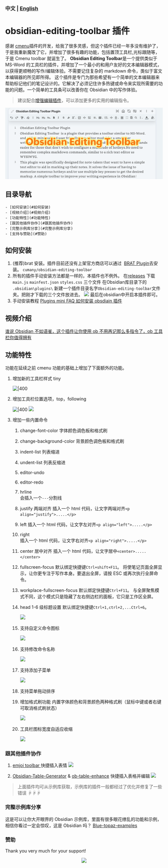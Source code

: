 ### 中文 | [English](./README.md)

# obsidian-editing-toolbar 插件

感谢 [cmenu](https://github.com/chetachiezikeuzor/cMenu-Plugin)插件的开发，给我了很多灵感，但这个插件已经一年多没有维护了，于是我重新魔改了它，并增加了很多有趣的功能，包括置顶工具栏,光标跟随等，于是 Cmenu toolbar 就诞生了。
**Obsidian Editing Toolbar**是一个提供类似于 MS-Word 的工具栏的插件，并增加了一个最小的和用户友好的文本编辑器模式，以获得更顺畅的写作/编辑体验。不需要记住复杂的 markdown 命令，类似于富文本编辑器的所见即所得。
这个插件是专门为那些希望有一个简单的文本编辑器来帮助标记他们的笔记设计的。它解决了必须记住许多热键或命令来实现所需要的功能的问题。一个简单的工具条可以改善你在 Obsidian 中的写作体验。

> 建议配合[增强编辑插件](https://github.com/obsidian-canzi/Enhanced-editing)，可以添加更多的实用的编辑指令。

![](editing-toolbar-demo.gif)

## 目录导航

    - [如何安装](#如何安装)
    - [视频介绍](#视频介绍)
    - [功能特性](#功能特性)
    - [跟其他插件协作](#跟其他插件协作)
    - [完整示例库分享](#完整示例库分享)
    - [支持与赞助](#赞助)

## 如何安装

1.  (推荐)brat 安装。插件目前还没有上架官方商店可以通过  [BRAT Plugin](https://obsidian.md/plugins?id=obsidian42-brat)去安装。
    `cumany/obsidian-editing-toolbar`
2.  所有的插件手动安装方法都是一样的，本插件也不例外。 
    在[releases](https://github.com/cumany/obsidian-editing-toolbar/releases) 下载 `main.js` `mainfest.json` `styles.css` 三个文件
    在Obsidian库目录下的 `.obsidian\plugins\` 新建一个插件目录名字`Obsidian-editing-toolbar`文件夹。把刚才下载的三个文件放进去。
     ![](https://ghproxy.com/https://raw.githubusercontent.com/cumany/cumany/main/pic/202209221441394.png)
    最后在obsidian中开启本插件即可。
3.  手动安装教程
    [Plugins mini FAQ ](https://forum.obsidian.md/t/plugins-mini-faq/7737)
    [如何安装 obsdiain 插件](https://publish.obsidian.md/chinesehelp/01+2021%E6%96%B0%E6%95%99%E7%A8%8B/%E5%A6%82%E4%BD%95%E5%AE%89%E8%A3%85obsdiain%E6%8F%92%E4%BB%B6)

## 视频介绍

[谁说 Obsidian 不如语雀，这个插件让你使用 ob 不用再记那么多指令了，ob 工具栏你值得拥有](https://www.bilibili.com/video/BV1mY4y1T7g2/)

## 功能特性

功能在延续之前 cmenu 功能的基础上增加了下面额外的功能。

1. 增加新的工具栏样式 tiny

   ![|400](https://ghproxy.com/https://raw.githubusercontent.com/cumany/cumany/main//pic/202209071131715.png)
2. 增加工具栏位置选项，top，following

   ![|400](https://ghproxy.com/https://raw.githubusercontent.com/cumany/cumany/main//pic/202209071133753.png)
   ![](https://ghproxy.com/https://raw.githubusercontent.com/cumany/cumany/main//pic/202209071751006.gif)

3. 增加一些内置命令
   1. change-font-color
    字体颜色调色板和格式刷
   2. change-background-color
   背景颜色调色板和格式刷
   3. indent-list
   列表缩进
   4. undent-list
   列表反缩进
   5. editor-undo
   6. editor-redo
   7. hrline  
      会插入一个`---`分割线
   8. justify 两端对齐
      插入一个 html 代码，让文字两端对齐`<p align="justify">.....</p>`
   9. left
      插入一个 html 代码，让文字左对齐`<p align="left">.....</p>`
   10. right  
        插入一个 html 代码，让文字右对齐`<p align="right">.....</p>`
   11. center 居中对齐
       插入一个 html 代码，让文字居中`<center>.....</center>`
   12. fullscreen-focus
       默认绑定快捷键`Ctrl+shift+F11`。
       将使笔记页面全屏显示，让你更专注于写作本身。要退出全屏，请按 ESC 或再次执行全屏命令。
   13. workplace-fullscreen-focus
       默认绑定快捷键`Ctrl+F11`。
       与全屏聚焦模式不同，这个模式只是隐藏了左右侧边栏的面板，它只是工作区全屏。
   14. head 1-6 级标题设置
       默认绑定快捷键`Ctrl+1,ctrl+2,...Ctrl+6`。

       ![](https://ghproxy.com/https://raw.githubusercontent.com/cumany/cumany/main//pic/202209071707695.png)
   15. 支持自定义命令图标

       ![](https://ghproxy.com/https://raw.githubusercontent.com/cumany/cumany/main//pic/202209071717111.gif)
   16. 支持修改命令名称

       ![](https://ghproxy.com/https://raw.githubusercontent.com/cumany/cumany/main//pic/202209071720159.gif)
   17. 支持添加子菜单

       ![](https://ghproxy.com/https://raw.githubusercontent.com/cumany/cumany/main//pic/202209071722207.gif)
   18. 支持菜单拖动排序
   19. 增加格式刷功能 内置字体颜色和背景颜色两种格式刷（鼠标中键或者右键可取消格式刷状态）

       ![](https://ghproxy.com/https://raw.githubusercontent.com/cumany/cumany/main//pic/202209071731151.gif)
   20. 工具栏图标宽度自适应收缩
   
       ![](https://ghproxy.com/https://raw.githubusercontent.com/cumany/cumany/main/pic/202209072157728.gif)

### 跟其他插件协作

1. [emjoi toolbar ](obsidian://show-plugin?id=obsidian-emoji-toolbar)快捷插入表情
   ![](https://ghproxy.com/https://raw.githubusercontent.com/cumany/cumany/main/pic/202209092001600.gif)


2.  [Obsidian-Table-Generator](https://github.com/Quorafind/Obsidian-Table-Generator/)  & [ob-table-enhance](https://github.com/Stardusten/ob-table-enhancer) 快捷插入表格并编辑
   ![](https://ghproxy.com/https://raw.githubusercontent.com/cumany/cumany/main/pic/202209092008571.gif)

> 上面插件均可从示例库获取，示例库的插件一般都经过了优化并修复了一些错误
☟☟☟
### 完整示例库分享

这是可以让你大开眼界的 Obsidian 示例库，里面有很多眼花缭乱的功能和示例，相信你看过一定会惊叹，这是 Obsidian 吗？
[Blue-topaz-examples](https://github.com/cumany/Blue-topaz-examples)

### 赞助

Thank you very much for your support!

<div align="center">
<img src="https://ghproxy.com/https://raw.githubusercontent.com/cumany/cumany/main/pic/202209192228895.png" width="400px">
</div>
